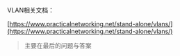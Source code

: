 VLAN相关文档：

[https://www.practicalnetworking.net/stand-alone/vlans/](https://www.practicalnetworking.net/stand-alone/vlans/) 
> 主要在最后的问题与答案
